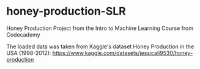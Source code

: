 # honey-production-SLR
Honey Production Project from the Intro to Machine Learning Course from Codecademy

The loaded data was taken from Kaggle's dataset Honey Production in the USA (1998-2012): https://www.kaggle.com/datasets/jessicali9530/honey-production
